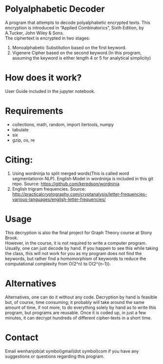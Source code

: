 # Polyalphabetic Decoder
A program that attempts to decode polyalphabetic encrypted texts.
This encryption is introduced in “Applied Combinatorics”, Sixth Edition, by A.Tucker, John Wiley & Sons.  
The ciphertext is encrypted in two stages:  
1. Monoalphabetic Substitution based on the first keyword.  
2. Vigenere Cipher based on the second keyword.(In this program, assuming the keyword is either length 4 or 5 for analytical simplicity)  

# How does it work?
User Guide included in the jupyter notebook.

# Requirements
* collections, math, random, import itertools, numpy    
* tabulate  
* six  
* gzip, os, re  

# Citing:
1. Using wordninja to split merged words(This is called word segmentationin NLP). English Model in wordninja is included in this git repo. Source: https://github.com/keredson/wordninja  
2. English trigram frequencies. Source: http://practicalcryptography.com/cryptanalysis/letter-frequencies-various-languages/english-letter-frequencies/  

# Usage
This decryption is also the final project for Graph Theory course at Stony Brook.  
However, in the course, it is not required to write a computer program. Usually, one can just decode by hand. 
If you happen to see this while taking the class, this will not work for you as my program does not find the keywords, but rather find a homomorphism of keywords to reduce the computational complexity from O(2^n) to O(2^{n-1}).

# Alternatives
Alternatives, one can do it without any code. Decryption by hand is feasible but, of course, time consuming; it probably will take around the same amount of time, if not more, to do everything solely by hand as to write this program, but programs are reusable. Once it is coded up, in just a few minutes, it can decrypt hundreds of different cipher-texts in a short time.

# Contact
Email wenhanjob(at symbol)gmail(dot symbol)com if you have any suggestions or questions regarding this program.